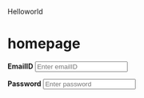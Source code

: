  Helloworld
 <h1>homepage</h1>
 
  <label for="emaiID"><b>EmailID</b></label>
    <input type="text" placeholder="Enter emailID" name="user@gmail.com" required>
    
   <label for="password"><b>Password</b></label>
   <input type="text" placeholder="Enter password" name="psw" required>
